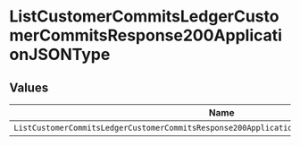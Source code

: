 # ListCustomerCommitsLedgerCustomerCommitsResponse200ApplicationJSONType


## Values

| Name                                                                                          | Value                                                                                         |
| --------------------------------------------------------------------------------------------- | --------------------------------------------------------------------------------------------- |
| `ListCustomerCommitsLedgerCustomerCommitsResponse200ApplicationJSONTypePrepaidCommitCredited` | PREPAID_COMMIT_CREDITED                                                                       |